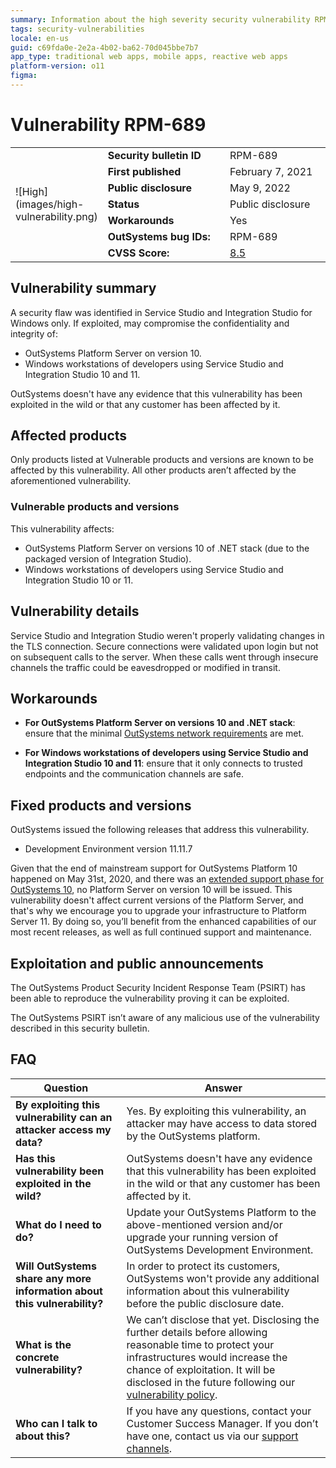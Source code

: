```yaml
---
summary: Information about the high severity security vulnerability RPM-689
tags: security-vulnerabilities
locale: en-us
guid: c69fda0e-2e2a-4b02-ba62-70d045bbe7b7
app_type: traditional web apps, mobile apps, reactive web apps
platform-version: o11
figma:
---
```


# Vulnerability RPM-689

<table markdown="1">
<tr>
    <td style="width: 20%; vertical-align: middle" rowspan="7">![High](images/high-vulnerability.png)</td>
    <td><b>Security bulletin ID</b></td>
    <td>RPM-689</td>
</tr>
<tr>
    <td><b>First published</b></td>
    <td>February 7, 2021</td>
</tr>
<tr>
    <td><b>Public disclosure</b></td>
    <td>May 9, 2022</td>
</tr>
<tr>
    <td><b>Status</b></td>
    <td>Public disclosure</td>
</tr>
<tr>
    <td><b>Workarounds</b></td>
    <td>Yes</td>
</tr>
<tr>
    <td><b>OutSystems bug IDs:</b></td>
    <td>RPM-689</td>
</tr>
<tr>
    <td><b>CVSS Score:</b></td>
    <td><a href="https://www.first.org/cvss/calculator/3.0#CVSS:3.0/AV:A/AC:L/PR:N/UI:R/S:C/C:H/I:H/A:N">8.5</a></td>
</tr>
</table>

## Vulnerability summary

A security flaw was identified in Service Studio and Integration Studio for Windows only. If exploited, may compromise the confidentiality and integrity of:

* OutSystems Platform Server on version 10.
* Windows workstations of developers using Service Studio and Integration Studio 10 and 11.

OutSystems doesn't have any evidence that this vulnerability has been exploited in the wild or that any customer has been affected by it.

## Affected products

Only products listed at Vulnerable products and versions are known to be affected by this vulnerability. All other products aren’t affected by the aforementioned vulnerability.

### Vulnerable products and versions

This vulnerability affects:

* OutSystems Platform Server on versions 10 of .NET stack (due to the packaged version of Integration Studio).
* Windows workstations of developers using Service Studio and Integration Studio 10 or 11.

## Vulnerability details

Service Studio and Integration Studio weren't properly validating changes in the TLS connection. Secure connections were validated upon login but not on subsequent calls to the server. When these calls went through insecure channels the traffic could be eavesdropped or modified in transit.

## Workarounds

* **For OutSystems Platform Server on versions 10 and .NET stack**: ensure that the minimal [OutSystems network requirements](https://success.outsystems.com/Documentation/10/Setting_Up_OutSystems/OutSystems_network_requirements) are met.

* **For Windows workstations of developers using Service Studio and Integration Studio 10 and 11**: ensure that it only connects to trusted endpoints and the communication channels are safe.

## Fixed products and versions

OutSystems issued the following releases that address this vulnerability.

* Development Environment version 11.11.7

Given that the end of mainstream support for OutSystems Platform 10 happened on May 31st, 2020, and there was an [extended support phase for OutSystems 10](https://success.outsystems.com/Support/Enterprise_Customers/OutSystems_Support/End_of_Mainstream_Support_for_OutSystems_Platform_10#:~:text=The%20end%20of%20mainstream%20support,and%20last%20until%20August%2031), no Platform Server on version 10 will be issued. This vulnerability doesn't affect current versions of the Platform Server, and that's why we encourage you to upgrade your infrastructure to Platform Server 11. By doing so, you’ll benefit from the enhanced capabilities of our most recent releases, as well as full continued support and maintenance.

## Exploitation and public announcements

The OutSystems Product Security Incident Response Team (PSIRT) has been able to reproduce the vulnerability proving it can be exploited.

The OutSystems PSIRT isn’t aware of any malicious use of the vulnerability described in this security bulletin.

## FAQ

| Question | Answer |
|---|---|
| **By exploiting this vulnerability can an attacker access my data?** | Yes. By exploiting this vulnerability, an attacker may have access to data stored by the OutSystems platform. |
| **Has this vulnerability been exploited in the wild?** | OutSystems doesn't have any evidence that this vulnerability has been exploited in the wild or that any customer has been affected by it. |
| **What do I need to do?** | Update your OutSystems Platform to the above-mentioned version and/or upgrade your running version of OutSystems Development Environment. |
| **Will OutSystems share any more information about this vulnerability?** | In order to protect its customers, OutSystems won't provide any additional information about this vulnerability before the public disclosure date. |
| **What is the concrete vulnerability?** | We can’t disclose that yet. Disclosing the further details before allowing reasonable time to protect your infrastructures would increase the chance of exploitation. It will be disclosed in the future following our [vulnerability policy](intro.md#embargo). |
| **Who can I talk to about this?** | If you have any questions, contact your Customer Success Manager. If you don’t have one, contact us via our [support channels](https://www.outsystems.com/legal/success/contact-outsystems-technical-support/). |
